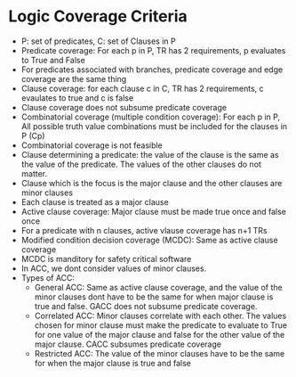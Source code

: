 # Logic Coverage Criteria  
* P: set of predicates, C: set of Clauses in P  
* Predicate coverage: For each p in P, TR has 2 requirements, p evaluates to True and False  
* For predicates associated with branches, predicate coverage and edge coverage are the same thing  
* Clause coverage: for each clause c in C, TR has 2 requirements, c evaulates to true and c is false  
* Clause coverage does not subsume predicate coverage  
* Combinatorial coverage (multiple condition coverage): For each p in P, All possible truth value combinations must be included for the clauses in P (Cp)  
* Combinatorial coverage is not feasible  
* Clause determining a predicate: the value of the clause is the same as the value of the predicate. The values of the other clauses do not matter.  
* Clause which is the focus is the major clause and the other clauses are minor clauses  
* Each clause is treated as a major clause  
* Active clause coverage: Major clause must be made true once and false once  
* For a predicate with n clauses, active vlause coverage has n+1 TRs   
* Modified condition decision coverage (MCDC): Same as active clause coverage  
* MCDC is manditory for safety critical software  
* In ACC, we dont consider values of minor clauses.  
* Types of ACC:  
  * General ACC: Same as active clause coverage, and the value of the minor clauses dont have to be the same for when major clause is true and false. GACC does not subsume predicate coverage.  
  * Correlated ACC: Minor clauses correlate with each other. The values chosen for minor clause must make the predicate to evaluate to True for one value of the major clause and false for the other value of the major clause. CACC subsumes predicate coverage  
  * Restricted ACC: The value of the minor clauses have to be the same for when the major clause is true and false  

  
